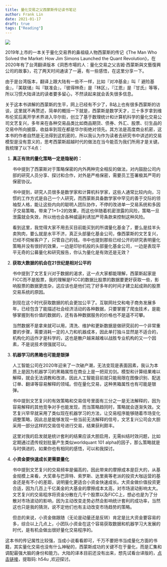 ```yaml
---
title: 量化交易之父西蒙斯传记读书笔记
author: Frank Lin
date: 2021-01-17
draft: true
tags: ["Reading"]
---
```


![](http://img3m1.ddimg.cn/29/6/1626295601-1_u_3.jpg)

2019年上市的一本关于量化交易界的鼻祖级人物西蒙斯的传记《The Man Who Solved the Market: How Jim Simons Launched the Quant Revolution》，在2020年有了台湾翻译版本《洞悉市場的人：量化交易之父吉姆‧西蒙斯與文藝復興公司的故事》，花了两天时间通读了一遍，有一些感悟，在这里分享一下。

由于是台湾版本，翻译上跟大陆有一些不一样，比如『对冲基金』叫『 避险基金』，『美联储』叫『联准会』，『彼得林奇』是『林区』，『江恩』是『甘氏』等等，所以习惯大陆译法的读者要多留心，不然读起来就会丢失很多信息。

关于这本书讲解的西蒙斯的生平，网上已经有不少了，B站上也有很多西蒙斯的访谈，这里就不再赘述，简单的概括一下就是，西蒙斯是数学天才，三十多岁拿到维布伦奖后离开学术界进入华尔街，创立了基于数理统计和计算机科学的量化交易公司文艺复兴，多年来在各种交易品类比如商品期货、债券、外汇、股票、衍生品的交易中所向披靡，收益率到现在都是华尔街绝对领先。其方法是高度商业机密，这本书的作者自然是无法得到这机密的，所以我认为作为读者去研究书中讲述的交易模型是没有意义的，思考西蒙斯超越时代的做法在当今能否为我们所用才是关键。我梳理了以下4点：

 1. **真正有效的量化策略一定是隐秘的：**

    书中提到了西蒙斯对于策略保密的内外两种完全相反的做法，对内鼓励公司内部的研究人员分享、探讨和合作，对外是严格保密，需要员工签署极其严苛的保密协议。

    书中提到，研究人员很多是数学家和计算机科学家，这些人通常比较内向，习惯的工作方式是自己一个人研究，而西蒙斯具备数学家中罕见的善于交际的领袖型人格，能让这些内向的聪明人团队协作，不停的改进单一交易系统和多因子交易策略，带来了1+1>2的效果，而这也伴随着机密泄露的风险，策略一旦泄露就会失效，所以他也会各种威逼利诱加严苛条款来控制这种风险。

    看到这里，我觉得大家不用去买目前能买到的所谓量化基金了，要么是挂羊头卖狗肉，要么就是水平不济，真正头部量化基金公司，像西蒙斯的文艺复兴，已经不伺候客户了，只管自己的钱。书中也提到那些已经公开的研究表明量化策略并没有很好的效果，一边是印钞机般的头部量化基金公司，一边是表现平平无奇的公募量化和研究报告，你认为量化是有效还是无效？

    

 2. **获取大数据的机会在21世纪是相对公平的**

    书中提到了文艺复兴对于数据的渴求，这一点大家都能理解，西蒙斯起家是FICC而不是股票，我的理解是FICC的数据比股票的数据要更好获取一些，影响股票的数据更庞杂，这应该也是他们花了好多年的时间才建立起成熟的股票交易系统的原因。

    到现在这个时代获取数据的机会更加公平了。互联网社交和电子商务发展多年，已经包含了能描述社会经济活动的各种数据，只要掌握了爬虫技术，是能够掌握到有价值的数据的，还有各种数据服务的价格也不是遥不可攀。

    当然数据不是拿来就可以用，清洗、维护和更新数据是做研究前的一个非常重要的步骤，需要消耗一定的人力和机器成本，因此单打独斗显然是不适合的，机构化的运作才是科学的，这也是散户越来越难以战胜专业机构的又一个因素，不是说技术很强就可以。

    

 3. **机器学习的黑箱也可能是银弹**

    人工智能公司在2020年迎来了一次破产潮，无法变现是表面因素，我认为本质上是因为机器学习的黑箱属性在商业上是一把双刃剑。模型和计算结果难以解释，就会无法调教和改进，因此人工智能目前就只能局限在图像识别、配送订单、翻译等容易解释的领域。但在量化交易，这种黑箱属性也有可能是银弹。

    书中提到文艺复兴的有效策略和交易信号里面有三分之一是无法解释的，因为容易解释的其他竞争对手也能发现，而当策略趋同时，策略就会逐渐失效。文艺复兴早早就采用了类似现在机器学习的方法，让交易程序能够随着市场变化调整策略，因此总是能够发现一些当前无法解释的信号，文艺复兴公司会大胆采用一部分这样的交易信号进行交易，结果获利颇丰。

    这里对我的启发就是统计套利的结果应该大胆启用，无需纠结时效问题，比如定期通过遗传规划批量产生类似worldquant 101 alpha的因子，那么策略就是与时俱进的，如果你也有相同的感悟，可以和我探讨。

    

 4. **小资金要快速成长更需要量化**

    书中提到文艺复兴的交易频率是偏高的，因此带来的摩擦成本是巨大的，从基金规模上来看，大奖章与巴菲特、索罗斯、达里奥等老派的投资大咖运营的基金还是有不小的差距，说明量化更适合小资金快速成长。大资金做价值投资更合适，因为几百上千亿美金的大基金的摩擦成本太高，对市场波动影响太大。文艺复兴的交易程序将资金分散在几千个股票以及FICC上，想必也是为了分散对市场波动的影响，因为主动改变走势必然会影响统计套利的成功率，当然这也只是我的猜测，说不定他们也有主动改变市场趋势的策略。

    但总的来说，小资金做跟随（无论是动量还是反转）肯定是比大资金要容易的多，综合以上几点上，小团队小资金在这个容易获取数据和机器学习大发展的时代，是有机会做出很好量化交易程序的。

这本书的传记属性比较强，当成小说看看即可，千万不要把书当成量化方面的书籍，其实量化交易也没有什么神秘的，西蒙斯成功的关键不在于量化，而是汇集和调配最强大脑的身份和能力。大陆的译本目前还没有出来，想先试看台译版的，[点击链接](https://pan.baidu.com/s/1SVmkSl1O6jZIk0H-PlBApA )，提取码: h54u ,欢迎探讨。





